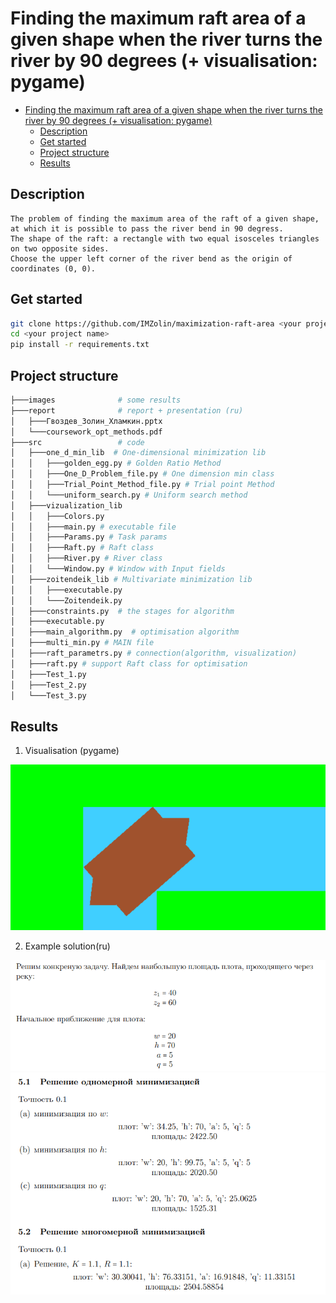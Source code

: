# Finding the maximum raft area of a given shape when the river turns the river by 90 degrees (+ visualisation: pygame)

- [Finding the maximum raft area of a given shape when the river turns the river by 90 degrees (+ visualisation: pygame)](#finding-the-maximum-raft-area-of-a-given-shape-when-the-river-turns-the-river-by-90-degrees--visualisation-pygame)
  - [Description](#description)
  - [Get started](#get-started)
  - [Project structure](#project-structure)
  - [Results](#results)

## Description

    The problem of finding the maximum area of the raft of a given shape, at which it is possible to pass the river bend in 90 degress.
    The shape of the raft: a rectangle with two equal isosceles triangles on two opposite sides.
    Choose the upper left corner of the river bend as the origin of coordinates (0, 0).

## Get started

```bash
git clone https://github.com/IMZolin/maximization-raft-area <your project name>
cd <your project name>
pip install -r requirements.txt
```

## Project structure

```bash
├───images              # some results
├───report              # report + presentation (ru)
│   ├───Гвоздев_Золин_Хламкин.pptx
│   └───coursework_opt_methods.pdf 
├───src                 # code
│   ├───one_d_min_lib  # One-dimensional minimization lib    
│   │   ├───golden_egg.py # Golden Ratio Method
│   │   ├───One_D_Problem_file.py # One dimension min class
│   │   ├───Trial_Point_Method_file.py # Trial point Method
│   │   └───uniform_search.py # Uniform search method
│   ├───vizualization_lib  
│   │   ├───Colors.py 
│   │   ├───main.py # executable file
│   │   ├───Params.py # Task params
│   │   ├───Raft.py # Raft class
│   │   ├───River.py # River class
│   │   └───Window.py # Window with Input fields
│   ├───zoitendeik_lib # Multivariate minimization lib
│   │   ├───executable.py 
│   │   └───Zoitendeik.py 
│   ├───constraints.py  # the stages for algorithm
│   ├───executable.py 
│   ├───main_algorithm.py  # optimisation algorithm
│   ├───multi_min.py # MAIN file
│   ├───raft_parametrs.py # connection(algorithm, visualization)
│   ├───raft.py # support Raft class for optimisation
│   ├───Test_1.py  
│   ├───Test_2.py 
│   └───Test_3.py 
```

## Results

1. Visualisation (pygame)
<img src="images/visualisation.png" alt="visualisation">

2. Example solution(ru)
<img src="images/result1.png" alt="golden ratio method">
<img src="images/result2.png" alt="golden ratio method">